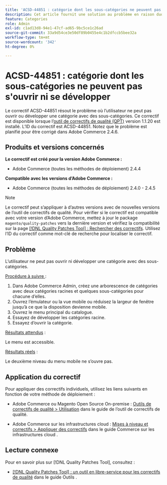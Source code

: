 ```yaml
---
title: 'ACSD-44851 : catégorie dont les sous-catégories ne peuvent pas s''ouvrir ni se développer'
description: Cet article fournit une solution au problème en raison duquel l’utilisateur ne peut pas ouvrir ou développer une catégorie avec des sous-catégories.
feature: Categories
role: Admin
exl-id: c1ad13d8-94e1-47cf-ad65-9bc5ce1c26ad
source-git-commit: 33a9d54ce3e50df89b0455e4c1b2dfccb5bee32a
workflow-type: tm+mt
source-wordcount: '342'
ht-degree: 0%

---
```


# ACSD-44851 : catégorie dont les sous-catégories ne peuvent pas s&#39;ouvrir ni se développer

Le correctif ACSD-44851 résout le problème où l’utilisateur ne peut pas ouvrir ou développer une catégorie avec des sous-catégories. Ce correctif est disponible lorsque l’[outil de correctifs de qualité (QPT)](https://experienceleague.adobe.com/en/docs/commerce-knowledge-base/kb/announcements/commerce-announcements/magento-quality-patches-released-new-tool-to-self-serve-quality-patches) version 1.1.20 est installé. L’ID du correctif est ACSD-44851. Notez que le problème est planifié pour être corrigé dans Adobe Commerce 2.4.6.

## Produits et versions concernés

**Le correctif est créé pour la version Adobe Commerce :**

* Adobe Commerce (toutes les méthodes de déploiement) 2.4.4

**Compatible avec les versions d’Adobe Commerce :**

* Adobe Commerce (toutes les méthodes de déploiement) 2.4.0 - 2.4.5

>[!NOTE]
>
>Le correctif peut s’appliquer à d’autres versions avec de nouvelles versions de l’outil de correctifs de qualité. Pour vérifier si le correctif est compatible avec votre version d’Adobe Commerce, mettez à jour le package `magento/quality-patches` vers la dernière version et vérifiez la compatibilité sur la page [[!DNL Quality Patches Tool] : Rechercher des correctifs](https://experienceleague.adobe.com/tools/commerce-quality-patches/index.html). Utilisez l’ID du correctif comme mot-clé de recherche pour localiser le correctif.

## Problème

L’utilisateur ne peut pas ouvrir ni développer une catégorie avec des sous-catégories.

<u>Procédure à suivre </u> :

1. Dans Adobe Commerce Admin, créez une arborescence de catégories avec deux catégories racines et quelques sous-catégories pour chacune d’elles.
1. Ouvrez l’émulateur ou la vue mobile ou réduisez la largeur de fenêtre jusqu’à ce que la disposition devienne mobile.
1. Ouvrez le menu principal du catalogue.
1. Essayez de développer les catégories racine.
1. Essayez d’ouvrir la catégorie.

<u>Résultats attendus</u> :

Le menu est accessible.

<u>Résultats réels</u> :

Le deuxième niveau du menu mobile ne s’ouvre pas.

## Application du correctif

Pour appliquer des correctifs individuels, utilisez les liens suivants en fonction de votre méthode de déploiement :

* Adobe Commerce ou Magento Open Source On-premise : [Outils de correctifs de qualité > Utilisation](/help/tools/quality-patches-tool/usage.md) dans le guide de l’outil de correctifs de qualité.

* Adobe Commerce sur les infrastructures cloud : [Mises à niveau et correctifs > Appliquer des correctifs](https://experienceleague.adobe.com/docs/commerce-cloud-service/user-guide/develop/upgrade/apply-patches.html) dans le guide Commerce sur les infrastructures cloud .

## Lecture connexe

Pour en savoir plus sur [!DNL Quality Patches Tool], consultez :

* [[!DNL Quality Patches Tool] : un outil en libre-service pour les correctifs de qualité](/help/tools/quality-patches-tool/quality-patches-tool-to-self-serve-quality-patches.md) dans le guide Outils .
